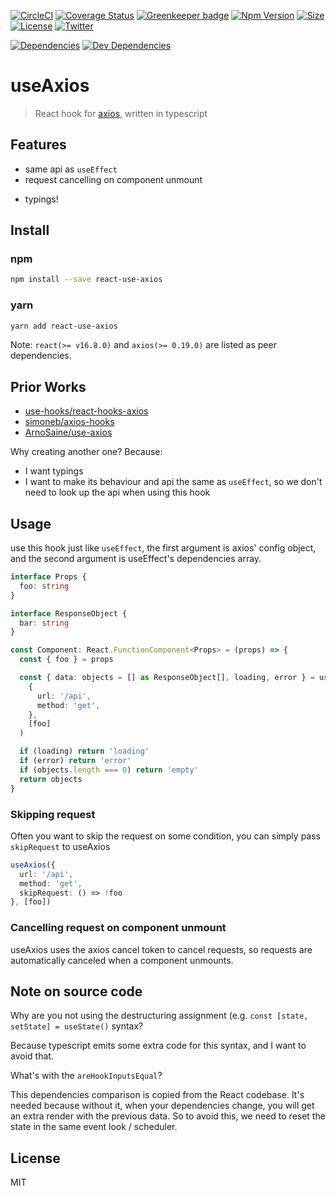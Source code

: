 [![CircleCI](https://circleci.com/gh/Boshen/use-axios/tree/master.svg?style=svg)](https://circleci.com/gh/Boshen/use-axios/tree/master)
[![Coverage Status](https://coveralls.io/repos/github/Boshen/use-axios/badge.svg?branch=master)](https://coveralls.io/github/Boshen/use-axios?branch=master)
[![Greenkeeper badge](https://badges.greenkeeper.io/Boshen/use-axios.svg)](https://greenkeeper.io/)
[![Npm Version](https://img.shields.io/npm/v/react-use-axios)](https://img.shields.io/npm/v/react-use-axios)
[![Size](https://img.shields.io/bundlephobia/minzip/react-use-axios)](https://bundlephobia.com/result?p=react-use-axios)
[![License](https://img.shields.io/npm/l/react-use-axios)](https://img.shields.io/npm/l/react-use-axios)
[![Twitter](https://img.shields.io/twitter/follow/BoshenBoshen.svg?style=social)](https://twitter.com/BoshenBoshen)

[![Dependencies](https://img.shields.io/david/boshen/use-axios)](https://img.shields.io/david/boshen/use-axios)
[![Dev Dependencies](https://img.shields.io/david/dev/boshen/use-axios)](https://img.shields.io/david/dev/boshen/use-axios)

# useAxios

> React hook for [axios], written in typescript

## Features

* same api as `useEffect`
* request cancelling on component unmount
- typings!

## Install

### npm

```bash
npm install --save react-use-axios
```

### yarn

```bash
yarn add react-use-axios
```

Note: `react(>= v16.8.0)` and `axios(>= 0.19.0)` are listed as peer dependencies.

## Prior Works
* [use-hooks/react-hooks-axios](https://github.com/use-hooks/react-hooks-axios)
* [simoneb/axios-hooks](https://github.com/simoneb/axios-hooks)
* [ArnoSaine/use-axios](https://github.com/ArnoSaine/use-axios)

Why creating another one? Because:
* I want typings
* I want to make its behaviour and api the same as `useEffect`, so we don't need to look up the api when using this hook

## Usage
use this hook just like `useEffect`, the first argument is axios' config object,
and the second argument is useEffect's dependencies array.

```typescript
interface Props {
  foo: string
}

interface ResponseObject {
  bar: string
}

const Component: React.FunctionComponent<Props> = (props) => {
  const { foo } = props

  const { data: objects = [] as ResponseObject[], loading, error } = useAxios<ResponseObject[]>(
    {
      url: '/api',
      method: 'get',
    },
    [foo]
  )

  if (loading) return 'loading'
  if (error) return 'error'
  if (objects.length === 0) return 'empty'
  return objects
}
```

### Skipping request
Often you want to skip the request on some condition, you can simply pass `skipRequest` to useAxios
```typescript
useAxios({
  url: '/api',
  method: 'get',
  skipRequest: () => !foo
}, [foo])
```

### Cancelling request on component unmount
useAxios uses the axios cancel token to cancel requests, so requests are automatically canceled when a component unmounts.

## Note on source code
Why are you not using the destructuring assignment (e.g. `const [state, setState] = useState()` syntax?

Because typescript emits some extra code for this syntax, and I want to avoid that.

What's with the `areHookInputsEqual`?

This dependencies comparison is copied from the React codebase.
It's needed because without it, when your dependencies change, you will get an extra render with the previous data. So to avoid this, we need to reset the state in the same event look / scheduler.

## License

MIT

[axios]: https://github.com/axios/axios
